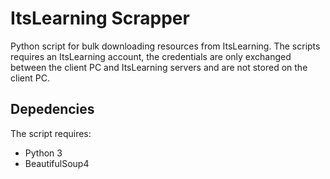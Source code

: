 # ItsLearning Scrapper
Python script for bulk downloading resources from ItsLearning.
The scripts requires an ItsLearning account, the credentials are only exchanged between the client PC and ItsLearning servers and are not stored on the client PC.

## Depedencies
The script requires:

- Python 3
- BeautifulSoup4

